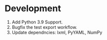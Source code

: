 # Development

1. Add Python 3.9 Support.
1. Bugfix the test export workflow.
1. Update dependncies: lxml, PyYAML, NumPy
